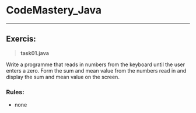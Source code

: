# CodeMastery_Java
---

## Exercis: 
> **task01.java**

Write a programme that reads in numbers from the keyboard until the user enters a zero.
Form the sum and mean value from the numbers read in and display the sum
and mean value on the screen. 

### Rules:

- none
